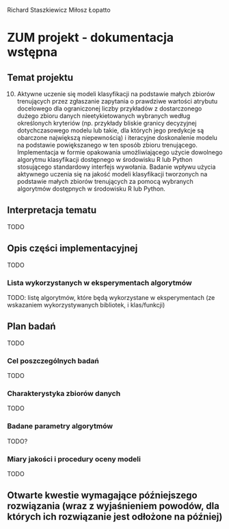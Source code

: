 Richard Staszkiewicz
Miłosz Łopatto

# ZUM projekt - dokumentacja wstępna

## Temat projektu
10. Aktywne uczenie się modeli klasyfikacji na podstawie małych zbiorów trenujących przez zgłaszanie zapytania o prawdziwe wartości atrybutu docelowego dla ograniczonej liczby przykładów z dostarczonego dużego zbioru danych nieetykietowanych wybranych według określonych kryteriów (np. przykłady bliskie granicy decyzyjnej dotychczasowego modelu lub takie, dla których jego predykcje są obarczone największą niepewnością) i iteracyjne doskonalenie modelu na podstawie powiększanego w ten sposób zbioru trenującego. Implementacja w formie opakowania umożliwiającego użycie dowolnego algorytmu klasyfikacji dostępnego w środowisku R lub Python stosującego standardowy interfejs wywołania. Badanie wpływu użycia aktywnego uczenia się na jakość modeli klasyfikacji tworzonych na podstawie małych zbiorów trenujących za pomocą wybranych algorytmów dostępnych w środowisku R lub Python.

## Interpretacja tematu
TODO

## Opis części implementacyjnej
TODO

### Lista wykorzystanych w eksperymentach algorytmów
TODO: listę algorytmów, które będą wykorzystane w eksperymentach (ze wskazaniem wykorzystywanych bibliotek, i klas/funkcji)

## Plan badań
TODO

### Cel poszczególnych badań
TODO

### Charakterystyka zbiorów danych
TODO

### Badane parametry algorytmów
TODO?

### Miary jakości i procedury oceny modeli
TODO

## Otwarte kwestie wymagające późniejszego rozwiązania (wraz z wyjaśnieniem powodów, dla których ich rozwiązanie jest odłożone na później)

